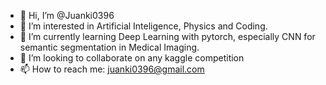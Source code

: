 - 👋 Hi, I’m @Juanki0396
- 👀 I’m interested in Artificial Inteligence, Physics and Coding.
- 🌱 I’m currently learning Deep Learning with pytorch, especially CNN for semantic segmentation in Medical Imaging.
- 💞️ I’m looking to collaborate on any kaggle competition
- 📫 How to reach me: juanki0396@gmail.com

<!---
Juanki0396/Juanki0396 is a ✨ special ✨ repository because its `README.md` (this file) appears on your GitHub profile.
You can click the Preview link to take a look at your changes.
--->
